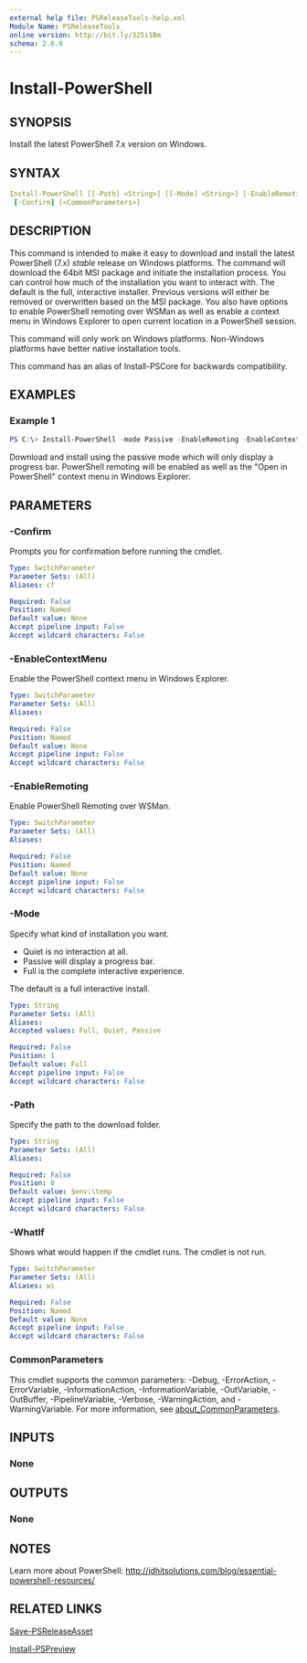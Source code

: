 ```yaml
---
external help file: PSReleaseTools-help.xml
Module Name: PSReleaseTools
online version: http://bit.ly/325i1Bm
schema: 2.0.0
---
```


# Install-PowerShell

## SYNOPSIS

Install the latest PowerShell 7.x version on Windows.

## SYNTAX

```yaml
Install-PowerShell [[-Path] <String>] [[-Mode] <String>] [-EnableRemoting] [-EnableContextMenu] [-WhatIf]
 [-Confirm] [<CommonParameters>]
```

## DESCRIPTION

This command is intended to make it easy to download and install the latest PowerShell (7.x) *stable* release on Windows platforms. The command will download the 64bit MSI package and initiate the installation process. You can control how much of the installation you want to interact with. The default is the full, interactive installer. Previous versions will either be removed or overwritten based on the MSI package. You also have options to enable PowerShell remoting over WSMan as well as enable a context menu in Windows Explorer to open current location in a PowerShell session.

This command will only work on Windows platforms. Non-Windows platforms have better native installation tools.

This command has an alias of Install-PSCore for backwards compatibility.

## EXAMPLES

### Example 1

```powershell
PS C:\> Install-PowerShell -mode Passive -EnableRemoting -EnableContextMenu
```

Download and install using the passive mode which will only display a progress bar.
PowerShell remoting will be enabled as well as the "Open in PowerShell" context menu in Windows Explorer.

## PARAMETERS

### -Confirm

Prompts you for confirmation before running the cmdlet.

```yaml
Type: SwitchParameter
Parameter Sets: (All)
Aliases: cf

Required: False
Position: Named
Default value: None
Accept pipeline input: False
Accept wildcard characters: False
```

### -EnableContextMenu

Enable the PowerShell context menu in Windows Explorer.

```yaml
Type: SwitchParameter
Parameter Sets: (All)
Aliases:

Required: False
Position: Named
Default value: None
Accept pipeline input: False
Accept wildcard characters: False
```

### -EnableRemoting

Enable PowerShell Remoting over WSMan.

```yaml
Type: SwitchParameter
Parameter Sets: (All)
Aliases:

Required: False
Position: Named
Default value: None
Accept pipeline input: False
Accept wildcard characters: False
```

### -Mode

Specify what kind of installation you want.

- Quiet is no interaction at all.
- Passive will display a progress bar.
- Full is the complete interactive experience.

The default is a full interactive install.

```yaml
Type: String
Parameter Sets: (All)
Aliases:
Accepted values: Full, Quiet, Passive

Required: False
Position: 1
Default value: Full
Accept pipeline input: False
Accept wildcard characters: False
```

### -Path

Specify the path to the download folder.

```yaml
Type: String
Parameter Sets: (All)
Aliases:

Required: False
Position: 0
Default value: $env:\temp
Accept pipeline input: False
Accept wildcard characters: False
```

### -WhatIf

Shows what would happen if the cmdlet runs.
The cmdlet is not run.

```yaml
Type: SwitchParameter
Parameter Sets: (All)
Aliases: wi

Required: False
Position: Named
Default value: None
Accept pipeline input: False
Accept wildcard characters: False
```

### CommonParameters

This cmdlet supports the common parameters: -Debug, -ErrorAction, -ErrorVariable, -InformationAction, -InformationVariable, -OutVariable, -OutBuffer, -PipelineVariable, -Verbose, -WarningAction, and -WarningVariable. For more information, see [about_CommonParameters](http://go.microsoft.com/fwlink/?LinkID=113216).

## INPUTS

### None

## OUTPUTS

### None

## NOTES

Learn more about PowerShell: http://jdhitsolutions.com/blog/essential-powershell-resources/

## RELATED LINKS

[Save-PSReleaseAsset]()

[Install-PSPreview]()
